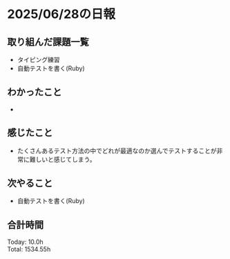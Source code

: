 # 2025/06/28の日報
## 取り組んだ課題一覧
* タイピング練習
* 自動テストを書く(Ruby)
## わかったこと 
*          
## 感じたこと
* たくさんあるテスト方法の中でどれが最適なのか選んでテストすることが非常に難しいと感じてしまう。
## 次やること
* 自動テストを書く(Ruby)
##  合計時間 
Today: 10.0h<br>
Total: 1534.55h
